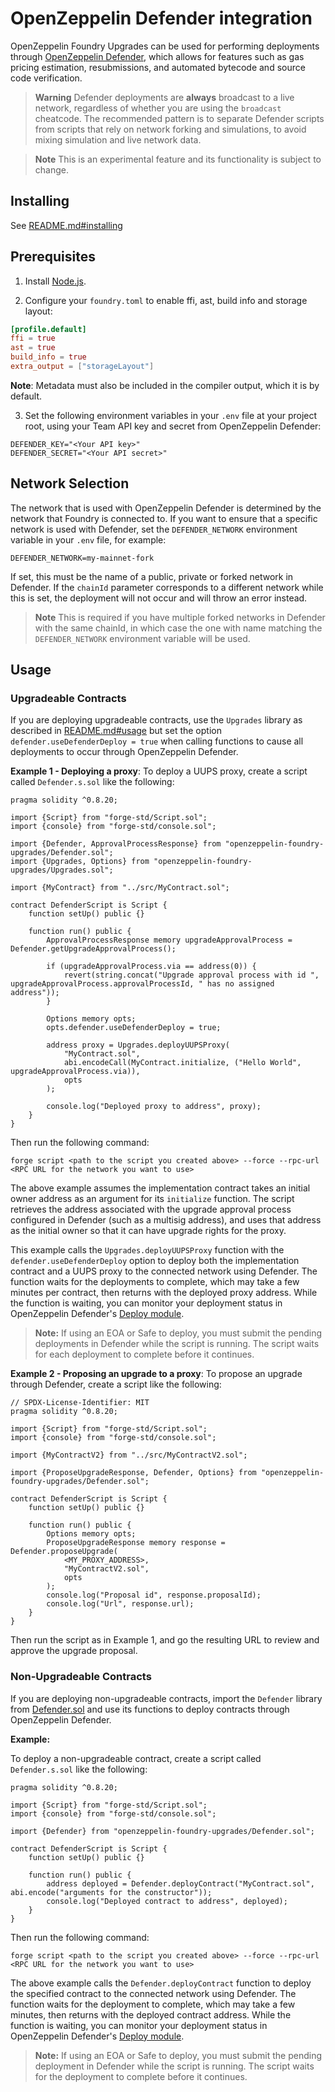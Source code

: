 # OpenZeppelin Defender integration

OpenZeppelin Foundry Upgrades can be used for performing deployments through [OpenZeppelin Defender](https://docs.openzeppelin.com/defender/v2/), which allows for features such as gas pricing estimation, resubmissions, and automated bytecode and source code verification.

> **Warning**
> Defender deployments are **always** broadcast to a live network, regardless of whether you are using the `broadcast` cheatcode.
> The recommended pattern is to separate Defender scripts from scripts that rely on network forking and simulations, to avoid mixing simulation and live network data.

> **Note**
> This is an experimental feature and its functionality is subject to change.

## Installing

See [README.md#installing](README.md#installing)

## Prerequisites
1. Install [Node.js](https://nodejs.org/).  

2. Configure your `foundry.toml` to enable ffi, ast, build info and storage layout:
```toml
[profile.default]
ffi = true
ast = true
build_info = true
extra_output = ["storageLayout"]
```
**Note**: Metadata must also be included in the compiler output, which it is by default.  

3. Set the following environment variables in your `.env` file at your project root, using your Team API key and secret from OpenZeppelin Defender:
```shell
DEFENDER_KEY="<Your API key>"
DEFENDER_SECRET="<Your API secret>"
```

## Network Selection

The network that is used with OpenZeppelin Defender is determined by the network that Foundry is connected to.
If you want to ensure that a specific network is used with Defender, set the `DEFENDER_NETWORK` environment variable in your `.env` file, for example:
```shell
DEFENDER_NETWORK=my-mainnet-fork
```
If set, this must be the name of a public, private or forked network in Defender. If the `chainId` parameter corresponds to a different network while this is set, the deployment will not occur and will throw an error instead.

> **Note**
> This is required if you have multiple forked networks in Defender with the same chainId, in which case the one with name matching the `DEFENDER_NETWORK` environment variable will be used.

## Usage

### Upgradeable Contracts

If you are deploying upgradeable contracts, use the `Upgrades` library as described in [README.md#usage](README.md#usage) but set the option `defender.useDefenderDeploy = true` when calling functions to cause all deployments to occur through OpenZeppelin Defender.

**Example 1 - Deploying a proxy**:
To deploy a UUPS proxy, create a script called `Defender.s.sol` like the following:
```solidity
pragma solidity ^0.8.20;

import {Script} from "forge-std/Script.sol";
import {console} from "forge-std/console.sol";

import {Defender, ApprovalProcessResponse} from "openzeppelin-foundry-upgrades/Defender.sol";
import {Upgrades, Options} from "openzeppelin-foundry-upgrades/Upgrades.sol";

import {MyContract} from "../src/MyContract.sol";

contract DefenderScript is Script {
    function setUp() public {}

    function run() public {
        ApprovalProcessResponse memory upgradeApprovalProcess = Defender.getUpgradeApprovalProcess();

        if (upgradeApprovalProcess.via == address(0)) {
            revert(string.concat("Upgrade approval process with id ", upgradeApprovalProcess.approvalProcessId, " has no assigned address"));
        }

        Options memory opts;
        opts.defender.useDefenderDeploy = true;

        address proxy = Upgrades.deployUUPSProxy(
            "MyContract.sol",
            abi.encodeCall(MyContract.initialize, ("Hello World", upgradeApprovalProcess.via)),
            opts
        );

        console.log("Deployed proxy to address", proxy);
    }
}
```

Then run the following command:
```console
forge script <path to the script you created above> --force --rpc-url <RPC URL for the network you want to use>
```

The above example assumes the implementation contract takes an initial owner address as an argument for its `initialize` function. The script retrieves the address associated with the upgrade approval process configured in Defender (such as a multisig address), and uses that address as the initial owner so that it can have upgrade rights for the proxy.

This example calls the `Upgrades.deployUUPSProxy` function with the `defender.useDefenderDeploy` option to deploy both the implementation contract and a UUPS proxy to the connected network using Defender. The function waits for the deployments to complete, which may take a few minutes per contract, then returns with the deployed proxy address. While the function is waiting, you can monitor your deployment status in OpenZeppelin Defender's [Deploy module](https://defender.openzeppelin.com/v2/#/deploy).

> **Note:**
> If using an EOA or Safe to deploy, you must submit the pending deployments in Defender while the script is running. The script waits for each deployment to complete before it continues.

**Example 2 - Proposing an upgrade to a proxy**:
To propose an upgrade through Defender, create a script like the following:
```solidity
// SPDX-License-Identifier: MIT
pragma solidity ^0.8.20;

import {Script} from "forge-std/Script.sol";
import {console} from "forge-std/console.sol";

import {MyContractV2} from "../src/MyContractV2.sol";

import {ProposeUpgradeResponse, Defender, Options} from "openzeppelin-foundry-upgrades/Defender.sol";

contract DefenderScript is Script {
    function setUp() public {}

    function run() public {
        Options memory opts;
        ProposeUpgradeResponse memory response = Defender.proposeUpgrade(
            <MY_PROXY_ADDRESS>,
            "MyContractV2.sol",
            opts
        );
        console.log("Proposal id", response.proposalId);
        console.log("Url", response.url);
    }
}
```
Then run the script as in Example 1, and go the resulting URL to review and approve the upgrade proposal.

### Non-Upgradeable Contracts

If you are deploying non-upgradeable contracts, import the `Defender` library from [Defender.sol](src/Defender.sol) and use its functions to deploy contracts through OpenZeppelin Defender.

**Example:**

To deploy a non-upgradeable contract, create a script called `Defender.s.sol` like the following:
```solidity
pragma solidity ^0.8.20;

import {Script} from "forge-std/Script.sol";
import {console} from "forge-std/console.sol";

import {Defender} from "openzeppelin-foundry-upgrades/Defender.sol";

contract DefenderScript is Script {
    function setUp() public {}

    function run() public {
        address deployed = Defender.deployContract("MyContract.sol", abi.encode("arguments for the constructor"));
        console.log("Deployed contract to address", deployed);
    }
}
```

Then run the following command:
```console
forge script <path to the script you created above> --force --rpc-url <RPC URL for the network you want to use>
```

The above example calls the `Defender.deployContract` function to deploy the specified contract to the connected network using Defender. The function waits for the deployment to complete, which may take a few minutes, then returns with the deployed contract address. While the function is waiting, you can monitor your deployment status in OpenZeppelin Defender's [Deploy module](https://defender.openzeppelin.com/v2/#/deploy).

> **Note:**
> If using an EOA or Safe to deploy, you must submit the pending deployment in Defender while the script is running. The script waits for the deployment to complete before it continues.
